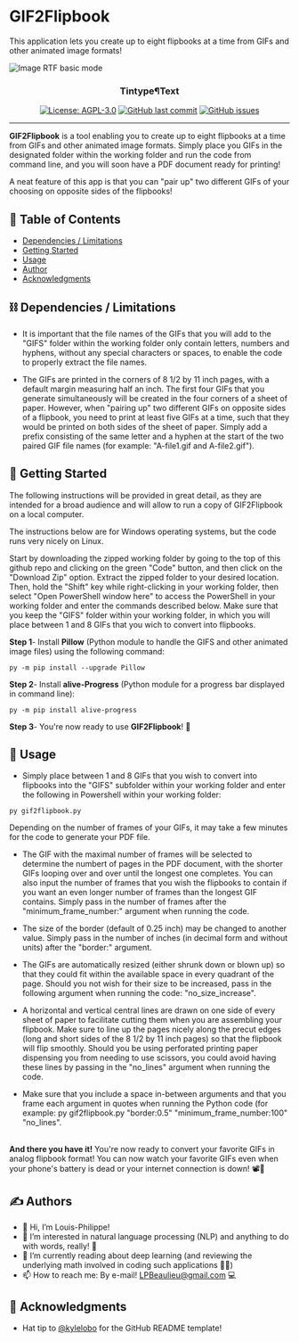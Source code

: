 # GIF2Flipbook
This application lets you create up to eight flipbooks at a time from GIFs and other animated image formats!

![Image RTF basic mode](https://github.com/LPBeaulieu/Typewriter-OCR-TintypeText/blob/main/TintypeText%20basic%20rtf%20mode%20screenshot.jpg)
<h3 align="center">Tintype¶Text</h3>
<div align="center">
  
  [![License: AGPL-3.0](https://img.shields.io/badge/License-AGPLv3.0-brightgreen.svg)](https://github.com/LPBeaulieu/TintypeText/blob/main/LICENSE)
  [![GitHub last commit](https://img.shields.io/github/last-commit/LPBeaulieu/TintypeText)](https://github.com/LPBeaulieu/TintypeText)
  [![GitHub issues](https://img.shields.io/github/issues/LPBeaulieu/TintypeText)](https://github.com/LPBeaulieu/TintypeText)
  
</div>

---

<p align="left"> <b>GIF2Flipbook</b> is a tool enabling you to create up to eight flipbooks at a time from GIFs and other animated image formats. Simply place you GIFs in the designated folder within the working folder and run the code from command line, and you will soon have a PDF document ready for printing! 

A neat feature of this app is that you can "pair up" two different GIFs of your choosing on opposite sides of the flipbooks!
<br> 
</p>

## 📝 Table of Contents
- [Dependencies / Limitations](#limitations)
- [Getting Started](#getting_started)
- [Usage](#usage)
- [Author](#author)
- [Acknowledgments](#acknowledgments)

## ⛓️ Dependencies / Limitations <a name = "limitations"></a>
- It is important that the file names of the GIFs that you will add to the "GIFS" folder within the working folder only contain letters,  numbers and hyphens, without any special characters or spaces, to enable the code to properly extract the file names. 

- The GIFs are printed in the corners of 8 1/2 by 11 inch pages, with a default margin measuring half an inch. The first four GIFs that you generate simultaneously will be created in the four corners of a sheet of paper. However, when "pairing up" two different GIFs on opposite sides of a flipbook, you need to print at least five GIFs at a time, such that they would be printed on both sides of the sheet of paper. Simply add a prefix consisting of the same letter and a hyphen at the start of the two paired GIF file names (for example: "A-file1.gif and A-file2.gif").


## 🏁 Getting Started <a name = "getting_started"></a>

The following instructions will be provided in great detail, as they are intended for a broad audience and will allow to run a copy of GIF2Flipbook on a local computer.

The instructions below are for Windows operating systems, but the code runs very nicely on Linux.

Start by downloading the zipped working folder by going to the top of this github repo and clicking on the green "Code" button, and then click on the "Download Zip" option. Extract the zipped folder to your desired location. Then, hold the "Shift" key while right-clicking in your working folder, then select "Open PowerShell window here" to access the PowerShell in your working folder and enter the commands described below. Make sure that you keep the "GIFS" folder within your working folder, in which you will place between 1 and 8 GIFs that you wich to convert into flipbooks.

<b>Step 1</b>- Install <b>Pillow</b> (Python module to handle the GIFS and other animated image files) using the following command:

```
py -m pip install --upgrade Pillow
```

<b>Step 2</b>- Install <b>alive-Progress</b> (Python module for a progress bar displayed in command line):
```
py -m pip install alive-progress
```

<b>Step 3</b>- You're now ready to use <b>GIF2Flipbook</b>! 🎉

## 🎈 Usage <a name="usage"></a>
- Simply place between 1 and 8 GIFs that you wish to convert into flipbooks into the "GIFS" subfolder within your working folder and enter the following in Powershell within your working folder:
```
py gif2flipbook.py
```
Depending on the number of frames of your GIFs, it may take a few minutes for the code to generate your PDF file.  

- The GIF with the maximal number of frames will be selected to determine the numbert of pages in the PDF document, with the shorter GIFs looping over and over until the longest one completes. You can also input the number of frames that you wish the flipbooks to contain if you want an even longer number of frames than the longest GIF contains. Simply pass in the number of frames after the "minimum_frame_number:" argument when running the code.

- The size of the border (default of 0.25 inch) may be changed to another value. Simply pass in the number of inches (in decimal form and without units) after the "border:" argument.

- The GIFs are automatically resized (either shrunk down or blown up) so that they could fit within the available space in every quadrant of the page. Should you not wish for their size to be increased, pass in the following argument when running the code: "no_size_increase".

- A horizontal and vertical central lines are drawn on one side of every sheet of paper to facilitate cutting them when you are assembling your flipbook. Make sure to line up the pages nicely along the precut edges (long and short sides of the 8 1/2 by 11 inch pages) so that the flipbook will flip smoothly. Should you be using perforated printing paper dispensing you from needing to use scissors, you could avoid having these lines by passing in the "no_lines" argument when running the code.

- Make sure that you include a space in-between arguments and that you frame each argument in quotes when running the Python code (for example: py gif2flipbook.py "border:0.5" "minimum_frame_number:100" "no_lines".   

        
<br><b>And there you have it!</b> You're now ready to convert your favorite GIFs in analog flipbook format! You can now watch your favorite GIFs even when your phone's battery is dead or your internet connection is down! 📽📇
  
  
## ✍️ Authors <a name = "author"></a>
- 👋 Hi, I’m Louis-Philippe!
- 👀 I’m interested in natural language processing (NLP) and anything to do with words, really! 📝
- 🌱 I’m currently reading about deep learning (and reviewing the underlying math involved in coding such applications 🧮😕)
- 📫 How to reach me: By e-mail! LPBeaulieu@gmail.com 💻


## 🎉 Acknowledgments <a name = "acknowledgments"></a>
- Hat tip to [@kylelobo](https://github.com/kylelobo) for the GitHub README template!


<!---
LPBeaulieu/LPBeaulieu is a ✨ special ✨ repository because its `README.md` (this file) appears on your GitHub profile.
You can click the Preview link to take a look at your changes.
--->
